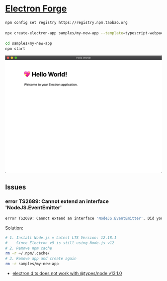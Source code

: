 # [Electron Forge](https://github.com/electron-userland/electron-forge)

```bash
npm config set registry https://registry.npm.taobao.org

npx create-electron-app samples/my-new-app --template=typescript-webpack

cd samples/my-new-app
npm start
```

![](images/3_forge_hello.png)

## Issues

### error TS2689: Cannot extend an interface 'NodeJS.EventEmitter'

```bash
error TS2689: Cannot extend an interface 'NodeJS.EventEmitter'. Did you mean 'implements'?
```

Solution:

```bash
# 1. Install Node.js = Latest LTS Version: 12.18.1
#    Since Electron v9 is still using Node.js v12
# 2. Remove npm cache
rm -r ~/.npm/.cache/
# 3. Remove app and create again
rm -r samples/my-new-app
```

* [electron.d.ts does not work with @types/node v13.1.0](https://github.com/electron/electron/issues/21612)
